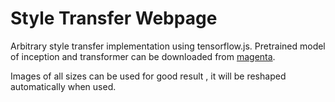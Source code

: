 # Style Transfer Webpage
Arbitrary style transfer implementation using tensorflow.js.
Pretrained model of inception and transformer can be downloaded from 
[magenta](https://magenta.tensorflow.org).

Images of all sizes can be used for good result , it will be reshaped automatically when used.


